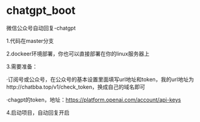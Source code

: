 # chatgpt_boot
微信公众号自动回复-chatgpt

1.代码在master分支

2.dockeer环境部署，你也可以直接部署在你的linux服务器上

3.需要准备：

·订阅号或公众号，在公众号的基本设置里面填写url地址和token，我的url地址为http://chatbba.top/v1/check_token，换成自己的域名即可

·chagpt的token，地址：https://platform.openai.com/account/api-keys

4.启动项目，自动回复开启
